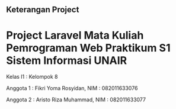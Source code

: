 ## Keterangan Project

<h1>Project Laravel Mata Kuliah Pemrograman Web Praktikum S1 Sistem Informasi UNAIR</h1>
<p>Kelas I1 : Kelompok 8</p>
<p>Anggota 1 : Fikri Yoma Rosyidan, NIM : 082011633076</p>
<p>Anggota 2 : Aristo Riza Muhammad, NIM : 082011633077</p>
